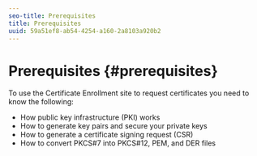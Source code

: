```yaml
---
seo-title: Prerequisites
title: Prerequisites
uuid: 59a51ef8-ab54-4254-a160-2a8103a920b2
---
```


# Prerequisites {#prerequisites}

To use the Certificate Enrollment site to request certificates you need to know the following:

* How public key infrastructure (PKI) works 
* How to generate key pairs and secure your private keys 
* How to generate a certificate signing request (CSR) 
* How to convert PKCS#7 into PKCS#12, PEM, and DER files